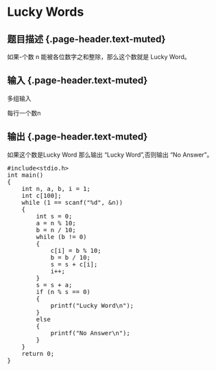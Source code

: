 # Lucky Words

## 题目描述 {.page-header.text-muted}

<div class="content">
  如果-个数 n 能被各位数字之和整除，那么这个数就是 Lucky Word。
</div>

## 输入 {.page-header.text-muted}

<div class="content">
  <p>
    多组输入
  </p>
  
  <p>
    每行一个数n
  </p>
</div>

## 输出 {.page-header.text-muted}

<div class="content">
  如果这个数是Lucky Word 那么输出 &#8220;Lucky Word&#8221;,否则输出 &#8220;No Answer&#8221;。
</div>

<pre class="EnlighterJSRAW" data-enlighter-language="c">#include&lt;stdio.h&gt;
int main()
{
    int n, a, b, i = 1;
    int c[100];
    while (1 == scanf("%d", &n))
    {
        int s = 0;
        a = n % 10;
        b = n / 10;
        while (b != 0)
        {
            c[i] = b % 10;
            b = b / 10;
            s = s + c[i];
            i++;
        }
        s = s + a;
        if (n % s == 0)
        {
            printf("Lucky Word\n");
        }
        else
        {
            printf("No Answer\n");
        }
    }
    return 0;
}</pre>

&nbsp;
